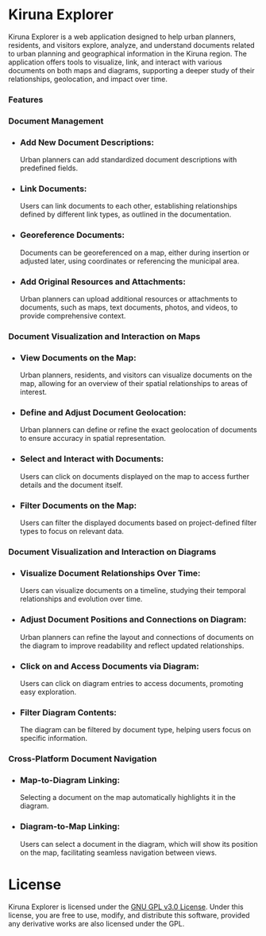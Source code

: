 # Kiruna Explorer
Kiruna Explorer is a web application designed to help urban planners, residents, and visitors explore, analyze, and understand documents related to urban planning and geographical information in the Kiruna region. The application offers tools to visualize, link, and interact with various documents on both maps and diagrams, supporting a deeper study of their relationships, geolocation, and impact over time.

### Features

### Document Management
* ### Add New Document Descriptions: 
   Urban planners can add standardized document descriptions with predefined fields.
* ### Link Documents: 
   Users can link documents to each other, establishing relationships defined by different link types, as outlined in the documentation.
* ### Georeference Documents: 
   Documents can be georeferenced on a map, either during insertion or adjusted later, using coordinates or referencing the municipal area.  
* ### Add Original Resources and Attachments: 
   Urban planners can upload additional resources or attachments to documents, such as maps, text documents, photos, and videos, to provide comprehensive context.

### Document Visualization and Interaction on Maps
* ### View Documents on the Map: 
   Urban planners, residents, and visitors can visualize documents on the map, allowing for an overview of their spatial relationships to areas of interest.
* ### Define and Adjust Document Geolocation: 
   Urban planners can define or refine the exact geolocation of documents to ensure accuracy in spatial representation.
* ### Select and Interact with Documents: 
   Users can click on documents displayed on the map to access further details and the document itself.
* ### Filter Documents on the Map: 
   Users can filter the displayed documents based on project-defined filter types to focus on relevant data.

### Document Visualization and Interaction on Diagrams
* ### Visualize Document Relationships Over Time: 
   Users can visualize documents on a timeline, studying their temporal relationships and evolution over time.
* ### Adjust Document Positions and Connections on Diagram: 
   Urban planners can refine the layout and connections of documents on the diagram to improve readability and reflect updated relationships.
* ### Click on and Access Documents via Diagram: 
   Users can click on diagram entries to access documents, promoting easy exploration.  
* ### Filter Diagram Contents: 
   The diagram can be filtered by document type, helping users focus on specific information.

### Cross-Platform Document Navigation
* ### Map-to-Diagram Linking: 
   Selecting a document on the map automatically highlights it in the diagram.
* ### Diagram-to-Map Linking: 
   Users can select a document in the diagram, which will show its position on the map, facilitating seamless navigation between views.

# License
Kiruna Explorer is licensed under the [GNU GPL v3.0 License](LICENSE.md). Under this license, you are free to use, modify, and distribute this software, provided any derivative works are also licensed under the GPL. 

